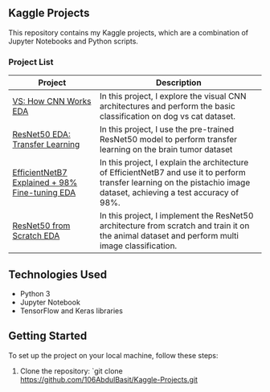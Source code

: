 ## Kaggle Projects

This repository contains my Kaggle projects, which are a combination of Jupyter Notebooks and Python scripts.
### Project List

| Project                                                                                                                   | Description                                                                                                                                                                                                                 |
|----------------------------------------------------------------------------------------------------------------------------|---------------------------------------------------------------------------------------------------------------------------------------------------------------------------------------------------------------------------------------------|
| [VS: How CNN Works EDA](https://www.kaggle.com/code/abdulbasitniazi/vs-how-cnn-works-eda)                              | In this project, I explore the visual  CNN architectures and perform the basic classification on dog vs cat dataset.                                                                                |
| [ResNet50 EDA: Transfer Learning](https://www.kaggle.com/code/abdulbasitniazi/resnet50-eda-transfer-learning)           | In this project, I use the pre-trained ResNet50 model to perform transfer learning on the  brain tumor dataset                                                           |
| [EfficientNetB7 Explained + 98% Fine-tuning EDA](https://www.kaggle.com/code/abdulbasitniazi/enetb7-explained-98-fine-tuning-eda) | In this project, I explain the architecture of EfficientNetB7 and use it to perform transfer learning on the pistachio image dataset, achieving a test accuracy of 98%.                                                                 |
| [ResNet50 from Scratch EDA](https://www.kaggle.com/code/abdulbasitniazi/resnet50fromscratch-eda)                      | In this project, I implement the ResNet50 architecture from scratch and train it on the animal dataset and perform multi image classification.                                                                      |

## Technologies Used

- Python 3
- Jupyter Notebook
-  TensorFlow and Keras libraries

## Getting Started

To set up the project on your local machine, follow these steps:

1. Clone the repository: `git clone https://github.com/106AbdulBasit/Kaggle-Projects.git

